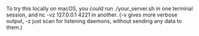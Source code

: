 To try this locally on macOS, you could run ./your_server.sh in one terminal session, and nc -vz 127.0.0.1 4221 in another. (-v gives more verbose output, -z just scan for listening daemons, without sending any data to them.)